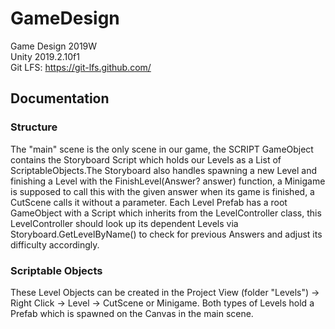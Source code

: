 # GameDesign
Game Design 2019W  
Unity 2019.2.10f1  
Git LFS: https://git-lfs.github.com/

## Documentation

### Structure

The "main" scene is the only scene in our game, the SCRIPT GameObject contains the Storyboard Script which holds our Levels as a List of ScriptableObjects.The Storyboard also handles spawning a new Level and finishing a Level with the FinishLevel(Answer? answer) function, a Minigame is supposed to call this with the given answer when its game is finished, a CutScene calls it without a parameter. Each Level Prefab has a root GameObject with a Script which inherits from the LevelController class, this LevelController should look up its dependent Levels via Storyboard.GetLevelByName() to check for previous Answers and adjust its difficulty accordingly.

### Scriptable Objects

 These Level Objects can be created in the Project View (folder "Levels") -> Right Click -> Level -> CutScene or Minigame. Both types of Levels hold a Prefab which is spawned on the Canvas in the main scene. 